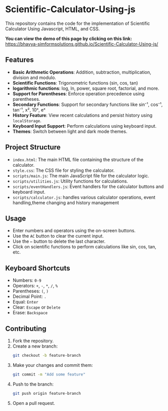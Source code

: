 # Scientific-Calculator-Using-js
This repository contains the code for the implementation of Scientific Calculator Using Javascript, HTML, and CSS.

**You can view the demo of this page by clicking on this link:** https://bhavya-simformsolutions.github.io/Scientific-Calculator-Using-js/

## Features

- **Basic Arithmetic Operations**: Addition, subtraction, multiplication, division and modulo.
- **Scientific Functions**: Trigonometric functions (sin, cos, tan)
- **logarithmic functions**: log, ln, power, square root, factorial, and more.
- **Support for Parentheses**: Enforce operation precedence using parentheses.
- **Secondary Functions**: Support for secondary functions like sin⁻¹, cos⁻¹, tan⁻¹, x², 10ˣ, eˣ
- **History Feature**: View recent calculations and persist history using `localStorage`.
- **Keyboard Input Support**: Perform calculations using keyboard input.
- **Themes**: Switch between light and dark mode themes.

## Project Structure

- `index.html`: The main HTML file containing the structure of the calculator.
- `style.css`: The CSS file for styling the calculator.
- `scripts/main.js`: The main JavaScript file for the calculator logic.
- `scripts/utilities.js`: Utility functions for calculations.
- `scripts/eventHandlers.js`: Event handlers for the calculator buttons and keyboard input.
- `scripts/calculator.js`: handles various calculator operations, event handling,theme changing and history management

## Usage

- Enter numbers and operators using the on-screen buttons.
- Use the `AC` button to clear the current input.
- Use the `←` button to delete the last character.
- Click on scientific functions to perform calculations like sin, cos, tan, etc.

## Keyboard Shortcuts

- Numbers: `0-9`
- Operators: `+`, `-`, `*`, `/`, `%`
- Parentheses: `(`, `)`
- Decimal Point: `.`
- Equal: `Enter`
- Clear: `Escape` or `Delete`
- Erase: `Backspace`

## Contributing

1. Fork the repository.
2. Create a new branch:
    ```bash
    git checkout -b feature-branch
    ```
3. Make your changes and commit them:
    ```bash
    git commit -m "Add some feature"
    ```
4. Push to the branch:
    ```bash
    git push origin feature-branch
    ```
5. Open a pull request.
